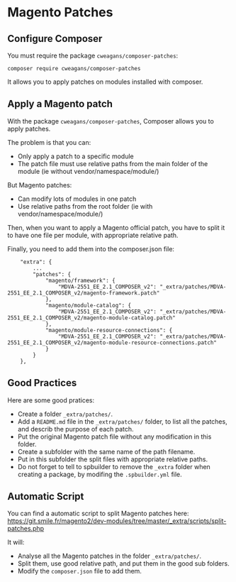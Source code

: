 # Magento Patches

## Configure Composer

You must require the package `cweagans/composer-patches`:

```
composer require cweagans/composer-patches
```

It allows you to apply patches on modules installed with composer.

## Apply a Magento patch

With the package `cweagans/composer-patches`, Composer allows you to apply patches.

The problem is that you can:

- Only apply a patch to a specific module
- The patch file must use relative paths from the main folder of the module (ie without vendor/namespace/module/)

But Magento patches:

- Can modify lots of modules in one patch
- Use relative paths from the root folder  (ie with vendor/namespace/module/)

Then, when you want to apply a Magento official patch, you have to split it to have one file per module, with appropriate relative path.

Finally, you need to add them into the composer.json file:

```
    "extra": {
        ...
        "patches": {
            "magento/framework": {
                "MDVA-2551_EE_2.1_COMPOSER_v2": "_extra/patches/MDVA-2551_EE_2.1_COMPOSER_v2/magento-framework.patch"
            },
            "magento/module-catalog": {
                "MDVA-2551_EE_2.1_COMPOSER_v2": "_extra/patches/MDVA-2551_EE_2.1_COMPOSER_v2/magento-module-catalog.patch"
            },
            "magento/module-resource-connections": {
                "MDVA-2551_EE_2.1_COMPOSER_v2": "_extra/patches/MDVA-2551_EE_2.1_COMPOSER_v2/magento-module-resource-connections.patch"
            }
        }
    },
```

## Good Practices

Here are some good pratices:

- Create a folder `_extra/patches/`.
- Add a `README.md` file in the `_extra/patches/` folder, to list all the patches, and describ the purpose of each patch.
- Put the original Magento patch file without any modification in this folder.
- Create a subfolder with the same name of the path filename.
- Put in this subfolder the split files with appropriate relative paths.
- Do not forget to tell to spbuilder to remove the `_extra` folder when creating a package, by modifing the `.spbuilder.yml` file.

## Automatic Script

You can find a automatic script to split Magento patches here: https://git.smile.fr/magento2/dev-modules/tree/master/_extra/scripts/split-patches.php

It will:

- Analyse all the Magento patches in the folder `_extra/patches/`.
- Split them, use good relative path, and put them in the good sub folders.
- Modify the `composer.json` file to add them.
